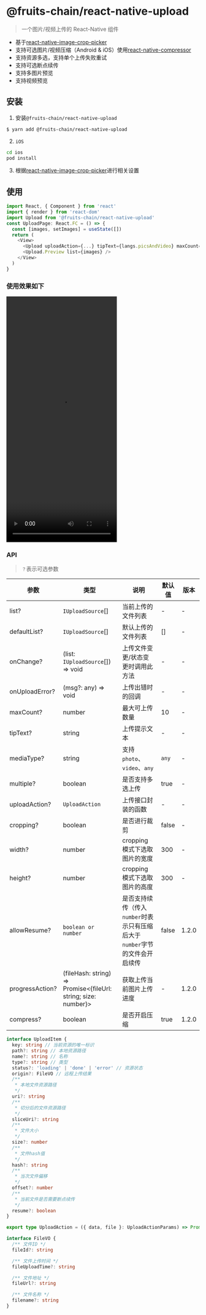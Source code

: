 # @fruits-chain/react-native-upload

> 一个图片/视频上传的 React-Native 组件

- 基于[react-native-image-crop-picker](https://github.com/ivpusic/react-native-image-crop-picker)
- 支持可选图片/视频压缩（Android & iOS）使用[react-native-compressor](https://github.com/Shobbak/react-native-compressor)
- 支持资源多选，支持单个上传失败重试
- 支持可选断点续传
- 支持多图片预览
- 支持视频预览

## 安装

1. 安装`@fruits-chain/react-native-upload`

```bash
$ yarn add @fruits-chain/react-native-upload
```

2. `iOS`

```bash
cd ios
pod install
```

3. 根据[react-native-image-crop-picker](https://github.com/ivpusic/react-native-image-crop-picker/blob/master/README.md#step-3)进行相关设置

## 使用

```js
import React, { Component } from 'react'
import { render } from 'react-dom'
import Upload from '@fruits-chain/react-native-upload'
const UploadPage: React.FC = () => {
  const [images, setImages] = useState([])
  return (
    <View>
      <Upload uploadAction={...} tipText={langs.picsAndVideo} maxCount={10} list={images} onChange={(val) => setImages(val)} />
      <Upload.Preview list={images} />
    </View>
  )
}
```

### 使用效果如下

<video src="./example.mp4" width="288px" height="640px" controls="controls"></video>

### API

> `？`表示可选参数

| 参数            | 类型                                                           | 说明                                                                       | 默认值 | 版本  |
| --------------- | -------------------------------------------------------------- | -------------------------------------------------------------------------- | ------ | ----- |
| list?           | `IUploadSource`[]                                              | 当前上传的文件列表                                                         | -      | -     |
| defaultList?    | `IUploadSource`[]                                              | 默认上传的文件列表                                                         | []     | -     |
| onChange?       | (list: `IUploadSource`[]) => void                              | 上传文件变更/状态变更时调用此方法                                          | -      | -     |
| onUploadError?  | (msg?: any) => void                                            | 上传出错时的回调                                                           | -      | -     |
| maxCount?       | number                                                         | 最大可上传数量                                                             | 10     | -     |
| tipText?        | string                                                         | 上传提示文本                                                               | -      | -     |
| mediaType?      | string                                                         | 支持`photo`、`video`、`any`                                                | `any`  | -     |
| multiple?       | boolean                                                        | 是否支持多选上传                                                           | true   | -     |
| uploadAction?   | `UploadAction`                                                 | 上传接口封装的函数                                                         | -      | -     |
| cropping?       | boolean                                                        | 是否进行裁剪                                                               | false  | -     |
| width?          | number                                                         | cropping 模式下选取图片的宽度                                              | 300    | -     |
| height?         | number                                                         | cropping 模式下选取图片的高度                                              | 300    | -     |
| allowResume?    | `boolean or number`                                            | 是否支持续传（传入`number`时表示只有压缩后大于`number`字节的文件会开启续传 | false  | 1.2.0 |
| progressAction? | (fileHash: string) => Promise<{fileUrl: string; size: number}> | 获取上传当前图片上传进度                                                   | -      | 1.2.0 |
| compress?       | boolean                                                        | 是否开启压缩                                                               | true   | 1.2.0 |

```ts
interface UploadItem {
  key: string // 当前资源的唯一标识
  path?: string // 本地资源路径
  name?: string // 名称
  type?: string // 类型
  status?: 'loading' | 'done' | 'error' // 资源状态
  origin?: FileVO // 远程上传结果
  /**
   * 本地文件资源路径
   */
  uri?: string
  /**
   * 切分后的文件资源路径
   */
  sliceUri?: string
  /**
   * 文件大小
   */
  size?: number
  /**
   * 文件hash值
   */
  hash?: string
  /**
   * 当次文件偏移
   */
  offset?: number
  /**
   * 当前文件是否需要断点续传
   */
  resume?: boolean
}

export type UploadAction = ({ data, file }: UploadActionParams) => Promise<FileVO>

interface FileVO {
  /** 文件ID */
  fileId?: string

  /** 文件上传时间 */
  fileUploadTime?: string

  /** 文件地址 */
  fileUrl?: string

  /** 文件名称 */
  filename?: string
}
```
